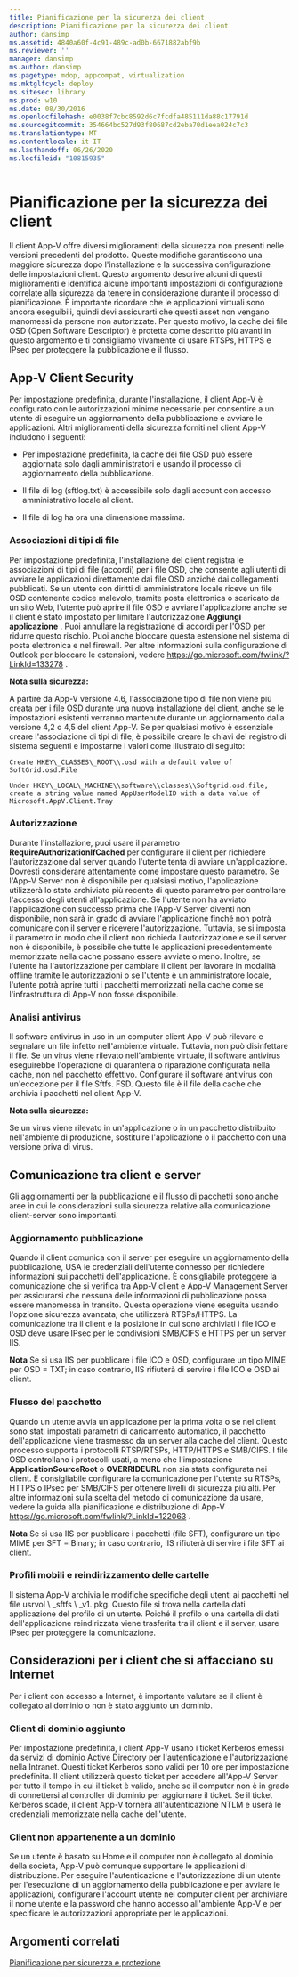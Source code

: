 ```yaml
---
title: Pianificazione per la sicurezza dei client
description: Pianificazione per la sicurezza dei client
author: dansimp
ms.assetid: 4840a60f-4c91-489c-ad0b-6671882abf9b
ms.reviewer: ''
manager: dansimp
ms.author: dansimp
ms.pagetype: mdop, appcompat, virtualization
ms.mktglfcycl: deploy
ms.sitesec: library
ms.prod: w10
ms.date: 08/30/2016
ms.openlocfilehash: e0038f7cbc8592d6c7fcdfa485111da88c17791d
ms.sourcegitcommit: 354664bc527d93f80687cd2eba70d1eea024c7c3
ms.translationtype: MT
ms.contentlocale: it-IT
ms.lasthandoff: 06/26/2020
ms.locfileid: "10815935"
---
```

# Pianificazione per la sicurezza dei client


Il client App-V offre diversi miglioramenti della sicurezza non presenti nelle versioni precedenti del prodotto. Queste modifiche garantiscono una maggiore sicurezza dopo l'installazione e la successiva configurazione delle impostazioni client. Questo argomento descrive alcuni di questi miglioramenti e identifica alcune importanti impostazioni di configurazione correlate alla sicurezza da tenere in considerazione durante il processo di pianificazione. È importante ricordare che le applicazioni virtuali sono ancora eseguibili, quindi devi assicurarti che questi asset non vengano manomessi da persone non autorizzate. Per questo motivo, la cache dei file OSD (Open Software Descriptor) è protetta come descritto più avanti in questo argomento e ti consigliamo vivamente di usare RTSPs, HTTPS e IPsec per proteggere la pubblicazione e il flusso.

## App-V Client Security


Per impostazione predefinita, durante l'installazione, il client App-V è configurato con le autorizzazioni minime necessarie per consentire a un utente di eseguire un aggiornamento della pubblicazione e avviare le applicazioni. Altri miglioramenti della sicurezza forniti nel client App-V includono i seguenti:

-   Per impostazione predefinita, la cache dei file OSD può essere aggiornata solo dagli amministratori e usando il processo di aggiornamento della pubblicazione.

-   Il file di log (sftlog.txt) è accessibile solo dagli account con accesso amministrativo locale al client.

-   Il file di log ha ora una dimensione massima.

### Associazioni di tipi di file

Per impostazione predefinita, l'installazione del client registra le associazioni di tipi di file (accordi) per i file OSD, che consente agli utenti di avviare le applicazioni direttamente dai file OSD anziché dai collegamenti pubblicati. Se un utente con diritti di amministratore locale riceve un file OSD contenente codice malevolo, tramite posta elettronica o scaricato da un sito Web, l'utente può aprire il file OSD e avviare l'applicazione anche se il client è stato impostato per limitare l'autorizzazione **Aggiungi applicazione** . Puoi annullare la registrazione di accordi per l'OSD per ridurre questo rischio. Puoi anche bloccare questa estensione nel sistema di posta elettronica e nel firewall. Per altre informazioni sulla configurazione di Outlook per bloccare le estensioni, vedere <https://go.microsoft.com/fwlink/?LinkId=133278> .

**Nota sulla sicurezza:**

A partire da App-V versione 4.6, l'associazione tipo di file non viene più creata per i file OSD durante una nuova installazione del client, anche se le impostazioni esistenti verranno mantenute durante un aggiornamento dalla versione 4,2 o 4,5 del client App-V. Se per qualsiasi motivo è essenziale creare l'associazione di tipi di file, è possibile creare le chiavi del registro di sistema seguenti e impostarne i valori come illustrato di seguito:

    Create HKEY\_CLASSES\_ROOT\\.osd with a default value of SoftGrid.osd.File

    Under HKEY\_LOCAL\_MACHINE\\software\\classes\\Softgrid.osd.file, create a string value named AppUserModelID with a data value of Microsoft.AppV.Client.Tray

### Autorizzazione

Durante l'installazione, puoi usare il parametro **RequireAuthorizationIfCached** per configurare il client per richiedere l'autorizzazione dal server quando l'utente tenta di avviare un'applicazione. Dovresti considerare attentamente come impostare questo parametro. Se l'App-V Server non è disponibile per qualsiasi motivo, l'applicazione utilizzerà lo stato archiviato più recente di questo parametro per controllare l'accesso degli utenti all'applicazione. Se l'utente non ha avviato l'applicazione con successo prima che l'App-V Server diventi non disponibile, non sarà in grado di avviare l'applicazione finché non potrà comunicare con il server e ricevere l'autorizzazione. Tuttavia, se si imposta il parametro in modo che il client non richieda l'autorizzazione e se il server non è disponibile, è possibile che tutte le applicazioni precedentemente memorizzate nella cache possano essere avviate o meno. Inoltre, se l'utente ha l'autorizzazione per cambiare il client per lavorare in modalità offline tramite le autorizzazioni o se l'utente è un amministratore locale, l'utente potrà aprire tutti i pacchetti memorizzati nella cache come se l'infrastruttura di App-V non fosse disponibile.

### Analisi antivirus

Il software antivirus in uso in un computer client App-V può rilevare e segnalare un file infetto nell'ambiente virtuale. Tuttavia, non può disinfettare il file. Se un virus viene rilevato nell'ambiente virtuale, il software antivirus eseguirebbe l'operazione di quarantena o riparazione configurata nella cache, non nel pacchetto effettivo. Configurare il software antivirus con un'eccezione per il file Sftfs. FSD. Questo file è il file della cache che archivia i pacchetti nel client App-V.

**Nota sulla sicurezza:**

Se un virus viene rilevato in un'applicazione o in un pacchetto distribuito nell'ambiente di produzione, sostituire l'applicazione o il pacchetto con una versione priva di virus.

## Comunicazione tra client e server


Gli aggiornamenti per la pubblicazione e il flusso di pacchetti sono anche aree in cui le considerazioni sulla sicurezza relative alla comunicazione client-server sono importanti.

### Aggiornamento pubblicazione

Quando il client comunica con il server per eseguire un aggiornamento della pubblicazione, USA le credenziali dell'utente connesso per richiedere informazioni sui pacchetti dell'applicazione. È consigliabile proteggere la comunicazione che si verifica tra App-V client e App-V Management Server per assicurarsi che nessuna delle informazioni di pubblicazione possa essere manomessa in transito. Questa operazione viene eseguita usando l'opzione sicurezza avanzata, che utilizzerà RTSPs/HTTPS. La comunicazione tra il client e la posizione in cui sono archiviati i file ICO e OSD deve usare IPsec per le condivisioni SMB/CIFS e HTTPS per un server IIS.

**Nota**  Se si usa IIS per pubblicare i file ICO e OSD, configurare un tipo MIME per OSD = TXT; in caso contrario, IIS rifiuterà di servire i file ICO e OSD ai client.

 

### Flusso del pacchetto

Quando un utente avvia un'applicazione per la prima volta o se nel client sono stati impostati parametri di caricamento automatico, il pacchetto dell'applicazione viene trasmesso da un server alla cache del client. Questo processo supporta i protocolli RTSP/RTSPs, HTTP/HTTPS e SMB/CIFS. I file OSD controllano i protocolli usati, a meno che l'impostazione **ApplicationSourceRoot** o **OVERRIDEURL** non sia stata configurata nei client. È consigliabile configurare la comunicazione per l'utente su RTSPs, HTTPS o IPsec per SMB/CIFS per ottenere livelli di sicurezza più alti. Per altre informazioni sulla scelta del metodo di comunicazione da usare, vedere la guida alla pianificazione e distribuzione di App-V <https://go.microsoft.com/fwlink/?LinkId=122063> .

**Nota**  Se si usa IIS per pubblicare i pacchetti (file SFT), configurare un tipo MIME per SFT = Binary; in caso contrario, IIS rifiuterà di servire i file SFT ai client.

 

### Profili mobili e reindirizzamento delle cartelle

Il sistema App-V archivia le modifiche specifiche degli utenti ai pacchetti nel file usrvol \ _sftfs \ _v1. pkg. Questo file si trova nella cartella dati applicazione del profilo di un utente. Poiché il profilo o una cartella di dati dell'applicazione reindirizzata viene trasferita tra il client e il server, usare IPsec per proteggere la comunicazione.

## Considerazioni per i client che si affacciano su Internet


Per i client con accesso a Internet, è importante valutare se il client è collegato al dominio o non è stato aggiunto un dominio.

### Client di dominio aggiunto

Per impostazione predefinita, i client App-V usano i ticket Kerberos emessi da servizi di dominio Active Directory per l'autenticazione e l'autorizzazione nella Intranet. Questi ticket Kerberos sono validi per 10 ore per impostazione predefinita. Il client utilizzerà questo ticket per accedere all'App-V Server per tutto il tempo in cui il ticket è valido, anche se il computer non è in grado di connettersi al controller di dominio per aggiornare il ticket. Se il ticket Kerberos scade, il client App-V tornerà all'autenticazione NTLM e userà le credenziali memorizzate nella cache dell'utente.

### Client non appartenente a un dominio

Se un utente è basato su Home e il computer non è collegato al dominio della società, App-V può comunque supportare le applicazioni di distribuzione. Per eseguire l'autenticazione e l'autorizzazione di un utente per l'esecuzione di un aggiornamento della pubblicazione e per avviare le applicazioni, configurare l'account utente nel computer client per archiviare il nome utente e la password che hanno accesso all'ambiente App-V e per specificare le autorizzazioni appropriate per le applicazioni.

## Argomenti correlati


[Pianificazione per sicurezza e protezione](planning-for-security-and-protection.md)

 

 





